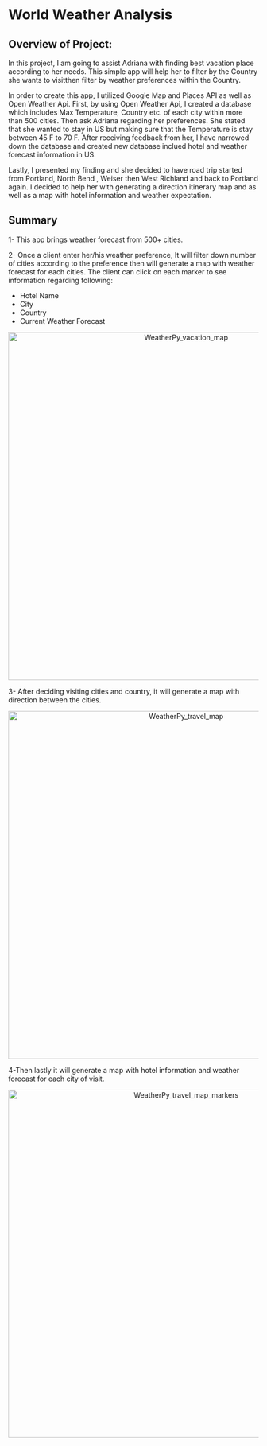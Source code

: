# World Weather Analysis

## Overview of Project: 

In this project, I am going to assist Adriana with finding best vacation place according to her needs. This simple app will help her to filter by the Country she wants to visitthen filter by weather preferences within the Country.

In order to create this app, I utilized Google Map and Places API as well as Open Weather Api. First, by using Open Weather Api, I created a database which includes Max Temperature, Country etc. of each city  within more than 500 cities. Then ask Adriana regarding her preferences. She stated that she wanted to stay in US but making sure that the Temperature is stay between 45 F to 70 F. 
After receiving feedback from her, I have narrowed down the database and created new database inclued hotel and weather forecast information in US. 

Lastly, I presented my finding and she decided to have road trip started from Portland, North Bend , Weiser then West Richland and back to Portland again. I decided to help her with generating a direction itinerary map and as well as a map with hotel information and weather expectation. 

## Summary 

1- This app brings weather forecast from 500+ cities.

2- Once a client enter her/his weather preference, It will filter down number of cities according to the preference then will generate a map with weather forecast for each cities. The client can click on each marker to see information regarding following:
* Hotel Name 
* City
* Country
* Current Weather Forecast 
<p align="center">
  
<img width="700" alt="WeatherPy_vacation_map" src="https://user-images.githubusercontent.com/98676400/157087132-bce25633-859f-4a0e-966a-61138b88c93a.png">

</p>
3- After deciding visiting cities and country, it will generate a map with direction between the cities.

<p align="center">
<img width="700" alt="WeatherPy_travel_map" src="https://user-images.githubusercontent.com/98676400/157087584-54a1a412-1e47-4500-bb81-c4ef635728a8.png">
</p>

4-Then lastly it will generate a map with hotel information and weather forecast for each city of visit. 

<p align="center">

<img width="700" alt="WeatherPy_travel_map_markers" src="https://user-images.githubusercontent.com/98676400/157087666-6ddbad27-f6e1-4887-9ddb-0e1c1449a1a5.png">
</p>




